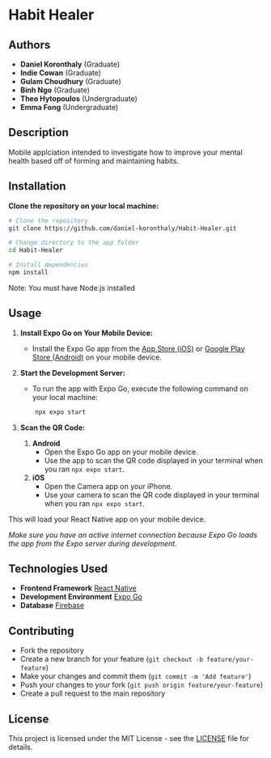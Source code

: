 # Habit Healer

## Authors

- **Daniel Koronthaly** (Graduate)
- **Indie Cowan** (Graduate)
- **Gulam Choudhury** (Graduate)
- **Binh Ngo** (Graduate)
- **Theo Hytopoulos** (Undergraduate)
- **Emma Fong** (Undergraduate)

## Description

Mobile applciation intended to investigate how to improve your mental health based off of forming and maintaining habits.
## Installation

**Clone the repository on your local machine:**

```bash
# Clone the repository
git clone https://github.com/daniel-koronthaly/Habit-Healer.git

# Change directory to the app folder
cd Habit-Healer

# Install dependencies
npm install
```

Note: You must have Node.js installed

## Usage

1. **Install Expo Go on Your Mobile Device:**
    - Install the Expo Go app from the [App Store (iOS)](https://apps.apple.com/us/app/expo-go/id982107779) or [Google Play Store (Android)](https://play.google.com/store/apps/details?id=host.exp.exponent&hl=en&gl=US) on your mobile device.
2. **Start the Development Server:**
    - To run the app with Expo Go, execute the following command on your local machine:

    ```bash
        npx expo start
    ```

3. **Scan the QR Code:**
   1. **Android**
       - Open the Expo Go app on your mobile device.
       - Use the app to scan the QR code displayed in your terminal when you ran `npx expo start`.
   2. **iOS**
       - Open the Camera app on your iPhone.
       - Use your camera to scan the QR code displayed in your terminal when you ran `npx expo start`.

This will load your React Native app on your mobile device.

*Make sure you have an active internet connection because Expo Go loads the app from the Expo server during development.*

## Technologies Used

- **Frontend Framework** [React Native](https://reactnative.dev/)
- **Development Environment** [Expo Go](https://expo.dev/)
- **Database** [Firebase](https://firebase.google.com/)

## Contributing

- Fork the repository
- Create a new branch for your feature (`git checkout -b feature/your-feature`)
- Make your changes and commit them (`git commit -m 'Add feature'`)
- Push your changes to your fork (`git push origin feature/your-feature`)
- Create a pull request to the main repository

## License

This project is licensed under the MIT License - see the [LICENSE](notion://www.notion.so/LICENSE) file for details.
